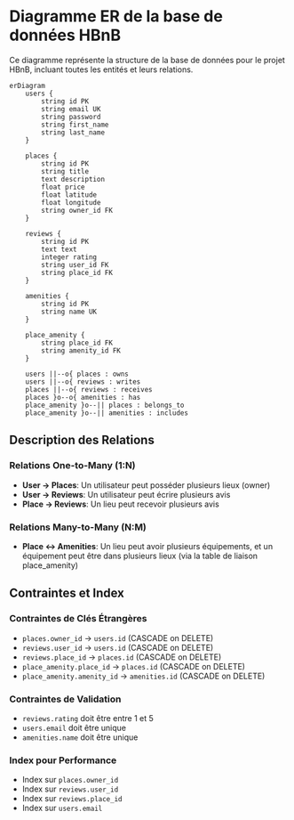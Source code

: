 # Diagramme ER de la base de données HBnB

Ce diagramme représente la structure de la base de données pour le projet HBnB, incluant toutes les entités et leurs relations.

```mermaid
erDiagram
    users {
        string id PK
        string email UK
        string password
        string first_name
        string last_name
    }
    
    places {
        string id PK
        string title
        text description
        float price
        float latitude
        float longitude
        string owner_id FK
    }
    
    reviews {
        string id PK
        text text
        integer rating
        string user_id FK
        string place_id FK
    }
    
    amenities {
        string id PK
        string name UK
    }
    
    place_amenity {
        string place_id FK
        string amenity_id FK
    }
    
    users ||--o{ places : owns
    users ||--o{ reviews : writes
    places ||--o{ reviews : receives
    places }o--o{ amenities : has
    place_amenity }o--|| places : belongs_to
    place_amenity }o--|| amenities : includes
```

## Description des Relations

### Relations One-to-Many (1:N)
- **User → Places**: Un utilisateur peut posséder plusieurs lieux (owner)
- **User → Reviews**: Un utilisateur peut écrire plusieurs avis
- **Place → Reviews**: Un lieu peut recevoir plusieurs avis

### Relations Many-to-Many (N:M)
- **Place ↔ Amenities**: Un lieu peut avoir plusieurs équipements, et un équipement peut être dans plusieurs lieux (via la table de liaison place_amenity)

## Contraintes et Index

### Contraintes de Clés Étrangères
- `places.owner_id` → `users.id` (CASCADE on DELETE)
- `reviews.user_id` → `users.id` (CASCADE on DELETE)
- `reviews.place_id` → `places.id` (CASCADE on DELETE)
- `place_amenity.place_id` → `places.id` (CASCADE on DELETE)
- `place_amenity.amenity_id` → `amenities.id` (CASCADE on DELETE)

### Contraintes de Validation
- `reviews.rating` doit être entre 1 et 5
- `users.email` doit être unique
- `amenities.name` doit être unique

### Index pour Performance
- Index sur `places.owner_id`
- Index sur `reviews.user_id`
- Index sur `reviews.place_id`
- Index sur `users.email`
